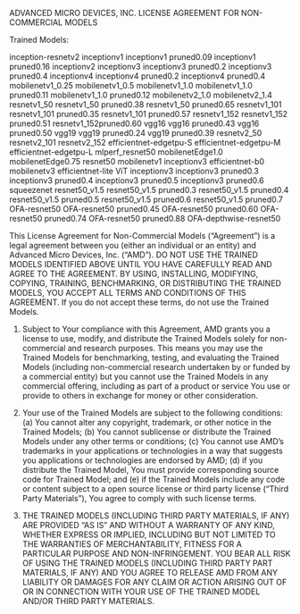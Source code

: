 ADVANCED MICRO DEVICES, INC. 
LICENSE AGREEMENT FOR NON-COMMERCIAL MODELS 

Trained Models: 

inception-resnetv2
inceptionv1
inceptionv1 pruned0.09
inceptionv1 pruned0.16
inceptionv2
inceptionv3
inceptionv3 pruned0.2
inceptionv3 pruned0.4
inceptionv4
inceptionv4 pruned0.2
inceptionv4 pruned0.4
mobilenetv1_0.25
mobilenetv1_0.5
mobilenetv1_1.0
mobilenetv1_1.0 pruned0.11
mobilenetv1_1.0 pruned0.12
mobilenetv2_1.0
mobilenetv2_1.4
resnetv1_50
resnetv1_50 pruned0.38
resnetv1_50 pruned0.65
resnetv1_101
resnetv1_101 pruned0.35
resnetv1_101 pruned0.57
resnetv1_152
resnetv1_152 pruned0.51
resnetv1_152pruned0.60
vgg16
vgg16 pruned0.43
vgg16 pruned0.50
vgg19
vgg19 pruned0.24
vgg19 pruned0.39
resnetv2_50
resnetv2_101
resnetv2_152
efficientnet-edgetpu-S
efficientnet-edgetpu-M
efficientnet-edgetpu-L
mlperf_resnet50
mobilenetEdge1.0
mobilenetEdge0.75
resnet50
mobilenetv1
inceptionv3
efficientnet-b0
mobilenetv3
efficientnet-lite
ViT
inceptionv3
inceptionv3 pruned0.3
inceptionv3 pruned0.4
inceptionv3 pruned0.5
inceptionv3 pruned0.6
squeezenet
resnet50_v1.5
resnet50_v1.5 pruned0.3
resnet50_v1.5 pruned0.4
resnet50_v1.5 pruned0.5
resnet50_v1.5 pruned0.6
resnet50_v1.5 pruned0.7
OFA-resnet50
OFA-resnet50 pruned0.45
OFA-resnet50 pruned0.60
OFA-resnet50 pruned0.74
OFA-resnet50 pruned0.88
OFA-depthwise-resnet50


This License Agreement for Non-Commercial Models (“Agreement”) is a legal agreement between you (either an individual or an entity) and Advanced Micro Devices, Inc. (“AMD”). DO NOT USE THE TRAINED MODELS IDENTIFIED ABOVE UNTIL YOU HAVE CAREFULLY READ AND AGREE TO THE AGREEMENT. BY USING, INSTALLING, MODIFYING, COPYING, TRAINING, BENCHMARKING, OR DISTRIBUTING THE TRAINED MODELS, YOU ACCEPT ALL TERMS AND CONDITIONS OF THIS AGREEMENT.  If you do not accept these terms, do not use the Trained Models. 

1.	Subject to Your compliance with this Agreement, AMD grants you a license to use, modify, and distribute the Trained Models solely for non-commercial and research purposes. This means you may use the Trained Models for benchmarking, testing, and evaluating the Trained Models (including non-commercial research undertaken by or funded by a commercial entity) but you cannot use the Trained Models in any commercial offering, including as part of a product or service You use or provide to others in exchange for money or other consideration. 

2.	Your use of the Trained Models are subject to the following conditions: (a) You cannot alter any copyright, trademark, or other notice in the Trained Models; (b) You cannot sublicense or distribute the Trained Models under any other terms or conditions; (c) You cannot use AMD’s trademarks in your applications or technologies in a way that suggests you applications or technologies are endorsed by AMD; (d) if you distribute the Trained Model, You must provide corresponding source code for Trained Model; and (e) if the Trained Models include any code or content subject to a open source license or third party license (“Third Party Materials”), You agree to comply with such license terms. 

3.	THE TRAINED MODELS (INCLUDING THIRD PARTY MATERIALS, IF ANY) ARE PROVIDED “AS IS” AND WITHOUT A WARRANTY OF ANY KIND, WHETHER EXPRESS OR IMPLIED, INCLUDING BUT NOT LIMITED TO THE WARRANTIES OF MERCHANTABILITY, FITNESS FOR A PARTICULAR PURPOSE AND NON-INFRINGEMENT. YOU BEAR ALL RISK OF USING THE TRAINED MODELS (INCLUDING THIRD PARTY PART MATERIALS, IF ANY) AND YOU AGREE TO RELEASE AMD FROM ANY LIABILITY OR DAMAGES FOR ANY CLAIM  OR ACTION ARISING OUT OF OR IN CONNECTION WITH YOUR USE OF THE TRAINED MODEL AND/OR THIRD PARTY MATERIALS. 
